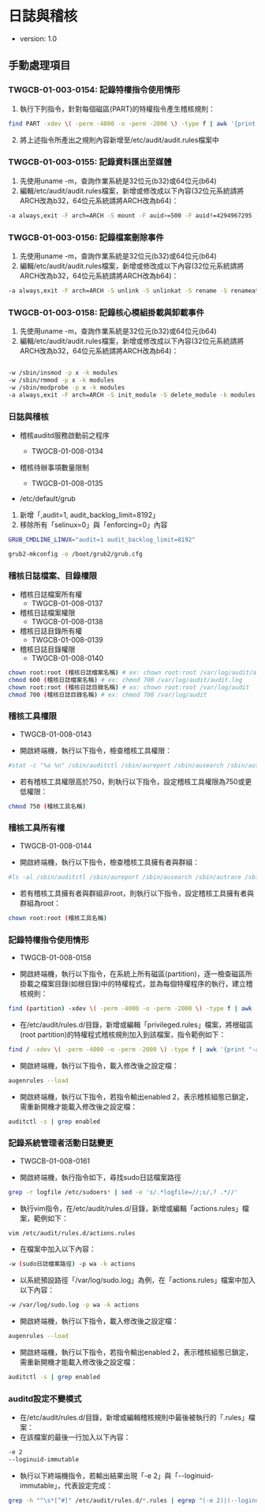 # 日誌與稽核

* version: 1.0

## 手動處理項目

### TWGCB-01-003-0154: 記錄特權指令使用情形

1. 執行下列指令，針對每個磁區(PART)的特權指令產生稽核規則：

```bash
find PART -xdev \( -perm -4000 -o -perm -2000 \) -type f | awk '{print \ "-a always,exit -F path=" $1 " -F perm=x -F auid>=500 -F auid!=4294967295 \ -k privileged" }'
```

2. 將上述指令所產出之規則內容新增至/etc/audit/audit.rules檔案中

### TWGCB-01-003-0155: 記錄資料匯出至媒體


1. 先使用uname -m，查詢作業系統是32位元(b32)或64位元(b64)
2. 編輯/etc/audit/audit.rules檔案，新增或修改成以下內容(32位元系統請將ARCH改為b32，64位元系統請將ARCH改為b64)：

```bash
-a always,exit -F arch=ARCH -S mount -F auid>=500 -F auid!=4294967295 -k export
```

### TWGCB-01-003-0156: 記錄檔案刪除事件

1. 先使用uname -m，查詢作業系統是32位元(b32)或64位元(b64)
2. 編輯/etc/audit/audit.rules檔案，新增或修改成以下內容(32位元系統請將ARCH改為b32，64位元系統請將ARCH改為b64)：

```bash
-a always,exit -F arch=ARCH -S unlink -S unlinkat -S rename -S renameat -F auid>=500 -F auid!=4294967295 -k delete
```

### TWGCB-01-003-0158: 記錄核心模組掛載與卸載事件

1. 先使用uname -m，查詢作業系統是32位元(b32)或64位元(b64)
2. 編輯/etc/audit/audit.rules檔案，新增或修改成以下內容(32位元系統請將ARCH改為b32，64位元系統請將ARCH改為b64)：

```bash

-w /sbin/insmod -p x -k modules
-w /sbin/rmmod -p x -k modules
-w /sbin/modprobe -p x -k modules
-a always,exit -F arch=ARCH -S init_module -S delete_module -k modules
```

### 日誌與稽核

* 稽核auditd服務啟動前之程序
  * TWGCB-01-008-0134
* 稽核待辦事項數量限制
  * TWGCB-01-008-0135

* /etc/default/grub

1. 新增「,audit=1, audit_backlog_limit=8192」
2. 移除所有「selinux=0」與「enforcing=0」內容

```bash
GRUB_CMDLINE_LINUX="audit=1 audit_backlog_limit=8192"
```

```bash
grub2-mkconfig -o /boot/grub2/grub.cfg
```

### 稽核日誌檔案、目錄權限 

* 稽核日誌檔案所有權
  * TWGCB-01-008-0137
* 稽核日誌檔案權限
  * TWGCB-01-008-0138
* 稽核日誌目錄所有權
  * TWGCB-01-008-0139
* 稽核日誌目錄權限
  * TWGCB-01-008-0140

```bash
chown root:root (稽核日誌檔案名稱) # ex: chown root:root /var/log/audit/audit.log
chmod 600 (稽核日誌檔案名稱) # ex: chmod 700 /var/log/audit/audit.log
chown root:root (稽核日誌目錄名稱) # ex: chown root:root /var/log/audit
chmod 700 (稽核日誌目錄名稱) # ex: chmod 700 /var/log/audit
```

### 稽核工具權限

* TWGCB-01-008-0143

* 開啟終端機，執行以下指令，檢查稽核工具權限：

```bash
#stat -c "%a %n" /sbin/auditctl /sbin/aureport /sbin/ausearch /sbin/autrace /sbin/auditd /sbin/audisp-remote /sbin/audisp-syslog /sbin/augenrules /sbin/rsyslogd 2>/dev/null
```

* 若有稽核工具權限高於750，則執行以下指令，設定稽核工具權限為750或更低權限：

```bash
chmod 750 (稽核工具名稱)
```

### 稽核工具所有權

* TWGCB-01-008-0144

* 開啟終端機，執行以下指令，檢查稽核工具擁有者與群組：

```bash
#ls -al /sbin/auditctl /sbin/aureport /sbin/ausearch /sbin/autrace /sbin/auditd /sbin/audisp-remote /sbin/audisp-syslog /sbin/augenrules /sbin/rsyslogd 2>/dev/null
```

* 若有稽核工具擁有者與群組非root，則執行以下指令，設定稽核工具擁有者與群組為root：

```bash
chown root:root (稽核工具名稱)
```

### 記錄特權指令使用情形

* TWGCB-01-008-0158

* 開啟終端機，執行以下指令，在系統上所有磁區(partition)，逐一檢查磁區所掛載之檔案目錄(如根目錄)中的特權程式，並為每個特權程序的執行，建立稽核規則：

```bash
find (partition) -xdev \( -perm -4000 -o -perm -2000 \) -type f | awk '{print "-a always,exit -F path=" $1 " -F perm=x -F auid>=1000 -F auid!=4294967295 -k privileged" }'
```

* 在/etc/audit/rules.d/目錄，新增或編輯「privileged.rules」檔案，將根磁區(root partition)的特權程式稽核規則加入到該檔案，指令範例如下：

```bash
find / -xdev \( -perm -4000 -o -perm -2000 \) -type f | awk '{print "-a always,exit -F path=" $1 " -F perm=x -F auid>=1000 -F auid!=4294967295 -k privileged" }' >> /etc/audit/rules.d/privileged.rules
```

* 開啟終端機，執行以下指令，載入修改後之設定檔：

```bash
augenrules --load
```

* 開啟終端機，執行以下指令，若指令輸出enabled 2，表示稽核組態已鎖定，需重新開機才能載入修改後之設定檔：

```bash
auditctl -s | grep enabled
```

### 記錄系統管理者活動日誌變更

* TWGCB-01-008-0161

* 開啟終端機，執行指令如下，尋找sudo日誌檔案路徑

```bash
grep -r logfile /etc/sudoers* | sed -e 's/.*logfile=//;s/,? .*//'
```

* 執行vim指令，在/etc/audit/rules.d/目錄，新增或編輯「actions.rules」檔案，範例如下：

```bash
vim /etc/audit/rules.d/actions.rules
```

* 在檔案中加入以下內容：

```bash
-w (sudo日誌檔案路徑) -p wa -k actions
```

* 以系統預設路徑「/var/log/sudo.log」為例，在「actions.rules」檔案中加入以下內容：

```bash
-w /var/log/sudo.log -p wa -k actions
```

* 開啟終端機，執行以下指令，載入修改後之設定檔：

```bash
augenrules --load
```

* 開啟終端機，執行以下指令，若指令輸出enabled 2，表示稽核組態已鎖定，需重新開機才能載入修改後之設定檔：

```bash
auditctl -s | grep enabled
```

### auditd設定不變模式

* 在/etc/audit/rules.d/目錄，新增或編輯稽核規則中最後被執行的「.rules」檔案：
* 在該檔案的最後一行加入以下內容：

```bash
-e 2
--loginuid-immutable
```

* 執行以下終端機指令，若輸出結果出現「-e 2」與「--loginuid-immutable」，代表設定完成：

```bash
grep -h "^\s*[^#]" /etc/audit/rules.d/*.rules | egrep "(-e 2)|(--loginuid-immutable)"
```